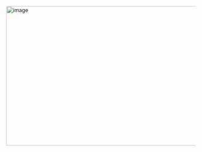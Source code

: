 <img width="1219" height="373" alt="image" src="https://github.com/user-attachments/assets/41e7316d-f8ab-4d7d-bbef-14b207abaa12" />
